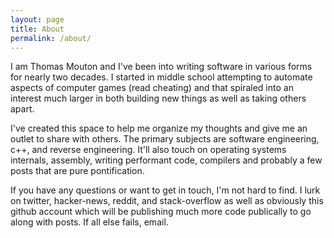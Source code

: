 ```yaml
---
layout: page
title: About
permalink: /about/
---
```


I am Thomas Mouton and I've been into writing software in various forms for nearly two decades. I started in middle school attempting to automate aspects of computer games (read cheating) and that spiraled into an interest much larger in both building new things as well as taking others apart.

I've created this space to help me organize my thoughts and give me an outlet to share with others. The primary subjects are software engineering, c++, and reverse engineering. It'll also touch on operating systems internals, assembly, writing performant code, compilers and probably a few posts that are pure pontification.

If you have any questions or want to get in touch, I'm not hard to find. I lurk on twitter, hacker-news, reddit, and stack-overflow as well as obviously this github account which will be publishing much more code publically to go along with posts. If all else fails, email.
